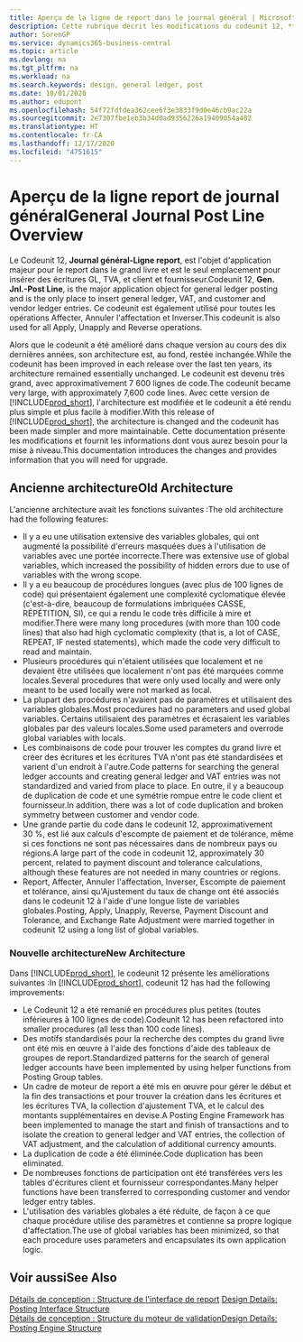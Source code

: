```yaml
---
title: Aperçu de la ligne de report dans le journal général | Microsoft Docs
description: Cette rubrique décrit les modifications du codeunit 12, **Journal général-Ligne report**, qui est l'objet d'application majeur pour le report dans le grand livre et est le seul emplacement pour insérer des écritures grand livre, des écritures TVA et des écritures client et fournisseur.
author: SorenGP
ms.service: dynamics365-business-central
ms.topic: article
ms.devlang: na
ms.tgt_pltfrm: na
ms.workload: na
ms.search.keywords: design, general ledger, post
ms.date: 10/01/2020
ms.author: edupont
ms.openlocfilehash: 54f72fdfdea362cee6f3e3833f9d0e46cb9ac22a
ms.sourcegitcommit: 2e7307fbe1eb3b34d0ad9356226a19409054a402
ms.translationtype: HT
ms.contentlocale: fr-CA
ms.lasthandoff: 12/17/2020
ms.locfileid: "4751615"
---
```

# <a name="general-journal-post-line-overview"></a><span data-ttu-id="09307-103">Aperçu de la ligne report de journal général</span><span class="sxs-lookup"><span data-stu-id="09307-103">General Journal Post Line Overview</span></span>
<span data-ttu-id="09307-104">Le Codeunit 12, **Journal général-Ligne report**, est l'objet d'application majeur pour le report dans le grand livre et est le seul emplacement pour insérer des écritures GL, TVA, et client et fournisseur.</span><span class="sxs-lookup"><span data-stu-id="09307-104">Codeunit 12, **Gen. Jnl.-Post Line**, is the major application object for general ledger posting and is the only place to insert general ledger, VAT, and customer and vendor ledger entries.</span></span> <span data-ttu-id="09307-105">Ce codeunit est également utilisé pour toutes les opérations Affecter, Annuler l'affectation et Inverser.</span><span class="sxs-lookup"><span data-stu-id="09307-105">This codeunit is also used for all Apply, Unapply and Reverse operations.</span></span>  
  
<span data-ttu-id="09307-106">Alors que le codeunit a été amélioré dans chaque version au cours des dix dernières années, son architecture est, au fond, restée inchangée.</span><span class="sxs-lookup"><span data-stu-id="09307-106">While the codeunit has been improved in each release over the last ten years, its architecture remained essentially unchanged.</span></span> <span data-ttu-id="09307-107">Le codeunit est devenu très grand, avec approximativement 7 600 lignes de code.</span><span class="sxs-lookup"><span data-stu-id="09307-107">The codeunit became very large, with approximately 7,600 code lines.</span></span> <span data-ttu-id="09307-108">Avec cette version de [!INCLUDE[prod_short](includes/prod_short.md)], l'architecture est modifiée et le codeunit a été rendu plus simple et plus facile à modifier.</span><span class="sxs-lookup"><span data-stu-id="09307-108">With this release of [!INCLUDE[prod_short](includes/prod_short.md)], the architecture is changed and the codeunit has been made simpler and more maintainable.</span></span> <span data-ttu-id="09307-109">Cette documentation présente les modifications et fournit les informations dont vous aurez besoin pour la mise à niveau.</span><span class="sxs-lookup"><span data-stu-id="09307-109">This documentation introduces the changes and provides information that you will need for upgrade.</span></span>  
  
## <a name="old-architecture"></a><span data-ttu-id="09307-110">Ancienne architecture</span><span class="sxs-lookup"><span data-stu-id="09307-110">Old Architecture</span></span>  
<span data-ttu-id="09307-111">L'ancienne architecture avait les fonctions suivantes :</span><span class="sxs-lookup"><span data-stu-id="09307-111">The old architecture had the following features:</span></span>  
  
* <span data-ttu-id="09307-112">Il y a eu une utilisation extensive des variables globales, qui ont augmenté la possibilité d'erreurs masquées dues à l'utilisation de variables avec une portée incorrecte.</span><span class="sxs-lookup"><span data-stu-id="09307-112">There was extensive use of global variables, which increased the possibility of hidden errors due to use of variables with the wrong scope.</span></span>  
* <span data-ttu-id="09307-113">Il y a eu beaucoup de procédures longues (avec plus de 100 lignes de code) qui présentaient également une complexité cyclomatique élevée (c'est-à-dire, beaucoup de formulations imbriquées CASSE, RÉPÉTITION, SI), ce qui a rendu le code très difficile à mire et modifier.</span><span class="sxs-lookup"><span data-stu-id="09307-113">There were many long procedures (with more than 100 code lines) that also had high cyclomatic complexity (that is, a lot of CASE, REPEAT, IF nested statements), which made the code very difficult to read and maintain.</span></span>  
* <span data-ttu-id="09307-114">Plusieurs procédures qui n'étaient utilisées que localement et ne devaient être utilisées que localement n'ont pas été marquées comme locales.</span><span class="sxs-lookup"><span data-stu-id="09307-114">Several procedures that were only used locally and were only meant to be used locally were not marked as local.</span></span>  
* <span data-ttu-id="09307-115">La plupart des procédures n'avaient pas de paramètres et utilisaient des variables globales.</span><span class="sxs-lookup"><span data-stu-id="09307-115">Most procedures had no parameters and used global variables.</span></span> <span data-ttu-id="09307-116">Certains utilisaient des paramètres et écrasaient les variables globales par des valeurs locales.</span><span class="sxs-lookup"><span data-stu-id="09307-116">Some used parameters and overrode global variables with locals.</span></span>  
* <span data-ttu-id="09307-117">Les combinaisons de code pour trouver les comptes du grand livre et créer des écritures et les écritures TVA n'ont pas été standardisées et varient d'un endroit à l'autre.</span><span class="sxs-lookup"><span data-stu-id="09307-117">Code patterns for searching the general ledger accounts and creating general ledger and VAT entries was not standardized and varied from place to place.</span></span> <span data-ttu-id="09307-118">En outre, il y a beaucoup de duplication de code et une symétrie rompue entre le code client et fournisseur.</span><span class="sxs-lookup"><span data-stu-id="09307-118">In addition, there was a lot of code duplication and broken symmetry between customer and vendor code.</span></span>  
* <span data-ttu-id="09307-119">Une grande partie du code dans le codeunit 12, approximativement 30 %, est lié aux calculs d'escompte de paiement et de tolérance, même si ces fonctions ne sont pas nécessaires dans de nombreux pays ou régions.</span><span class="sxs-lookup"><span data-stu-id="09307-119">A large part of the code in codeunit 12, approximately 30 percent, related to payment discount and tolerance calculations, although these features are not needed in many countries or regions.</span></span>  
* <span data-ttu-id="09307-120">Report, Affecter, Annuler l'affectation, Inverser, Escompte de paiement et tolérance, ainsi qu'Ajustement du taux de change ont été associés dans le codeunit 12 à l'aide d'une longue liste de variables globales.</span><span class="sxs-lookup"><span data-stu-id="09307-120">Posting, Apply, Unapply, Reverse, Payment Discount and Tolerance, and Exchange Rate Adjustment were married together in codeunit 12 using a long list of global variables.</span></span>  
  
### <a name="new-architecture"></a><span data-ttu-id="09307-121">Nouvelle architecture</span><span class="sxs-lookup"><span data-stu-id="09307-121">New Architecture</span></span>  
<span data-ttu-id="09307-122">Dans [!INCLUDE[prod_short](includes/prod_short.md)], le codeunit 12 présente les améliorations suivantes :</span><span class="sxs-lookup"><span data-stu-id="09307-122">In [!INCLUDE[prod_short](includes/prod_short.md)], codeunit 12 has had the following improvements:</span></span>  
  
* <span data-ttu-id="09307-123">Le Codeunit 12 a été remanié en procédures plus petites (toutes inférieures à 100 lignes de code).</span><span class="sxs-lookup"><span data-stu-id="09307-123">Codeunit 12 has been refactored into smaller procedures (all less than 100 code lines).</span></span>  
* <span data-ttu-id="09307-124">Des motifs standardisés pour la recherche des comptes du grand livre ont été mis en œuvre à l'aide des fonctions d'aide des tableaux de groupes de report.</span><span class="sxs-lookup"><span data-stu-id="09307-124">Standardized patterns for the search of general ledger accounts have been implemented by using helper functions from Posting Group tables.</span></span>  
* <span data-ttu-id="09307-125">Un cadre de moteur de report a été mis en œuvre pour gérer le début et la fin des transactions et pour trouver la création dans les écritures et les écritures TVA, la collection d'ajustement TVA, et le calcul des montants supplémentaires en devise.</span><span class="sxs-lookup"><span data-stu-id="09307-125">A Posting Engine Framework has been implemented to manage the start and finish of transactions and to isolate the creation to general ledger and VAT entries, the collection of VAT adjustment, and the calculation of additional currency amounts.</span></span>  
* <span data-ttu-id="09307-126">La duplication de code a été éliminée.</span><span class="sxs-lookup"><span data-stu-id="09307-126">Code duplication has been eliminated.</span></span>  
* <span data-ttu-id="09307-127">De nombreuses fonctions de participation ont été transférées vers les tables d'écritures client et fournisseur correspondantes.</span><span class="sxs-lookup"><span data-stu-id="09307-127">Many helper functions have been transferred to corresponding customer and vendor ledger entry tables.</span></span>  
* <span data-ttu-id="09307-128">L'utilisation des variables globales a été réduite, de façon à ce que chaque procédure utilise des paramètres et contienne sa propre logique d'affectation.</span><span class="sxs-lookup"><span data-stu-id="09307-128">The use of global variables has been minimized, so that each procedure uses parameters and encapsulates its own application logic.</span></span>  
  
## <a name="see-also"></a><span data-ttu-id="09307-129">Voir aussi</span><span class="sxs-lookup"><span data-stu-id="09307-129">See Also</span></span>  
<span data-ttu-id="09307-130">[Détails de conception : Structure de l'interface de report](design-details-posting-interface-structure.md) </span><span class="sxs-lookup"><span data-stu-id="09307-130">[Design Details: Posting Interface Structure](design-details-posting-interface-structure.md) </span></span>  
[<span data-ttu-id="09307-131">Détails de conception : Structure du moteur de validation</span><span class="sxs-lookup"><span data-stu-id="09307-131">Design Details: Posting Engine Structure</span></span>](design-details-posting-engine-structure.md)
